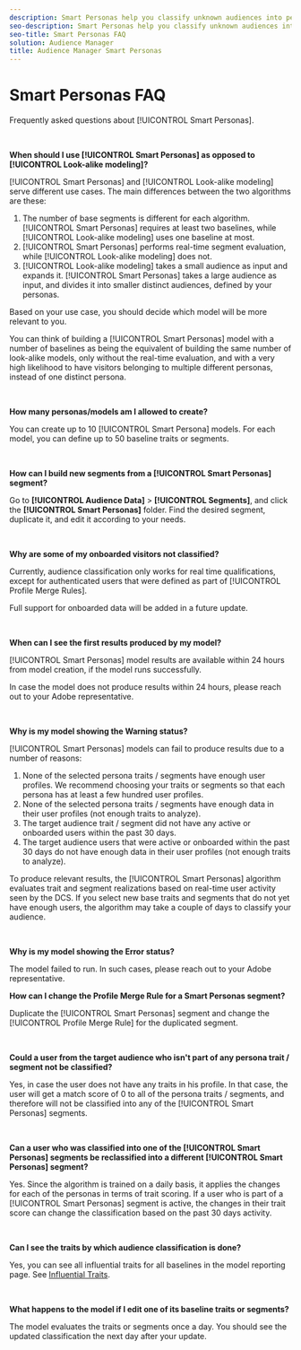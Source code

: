 ```yaml
---
description: Smart Personas help you classify unknown audiences into personas in real-time, using advanced data science techniques.
seo-description: Smart Personas help you classify unknown audiences into personas in real-time, using advanced data science techniques.
seo-title: Smart Personas FAQ
solution: Audience Manager
title: Audience Manager Smart Personas
---
```


# Smart Personas FAQ

Frequently asked questions about [!UICONTROL Smart Personas].

&nbsp;

**When should I use [!UICONTROL Smart Personas] as opposed to [!UICONTROL Look-alike modeling]?**

[!UICONTROL Smart Personas] and [!UICONTROL Look-alike modeling] serve different use cases. The main differences between the two algorithms are these:

1. The number of base segments is different for each algorithm. [!UICONTROL Smart Personas] requires at least two baselines, while [!UICONTROL Look-alike modeling] uses one baseline at most.
2. [!UICONTROL Smart Personas] performs real-time segment evaluation, while [!UICONTROL Look-alike modeling] does not.
3. [!UICONTROL Look-alike modeling] takes a small audience as input and expands it. [!UICONTROL Smart Personas] takes a large audience as input, and divides it into smaller distinct audiences, defined by your personas.

Based on your use case, you should decide which model will be more relevant to you.

You can think of building a [!UICONTROL Smart Personas] model with a number of baselines as being the equivalent of building the same number of look-alike models, only without the real-time evaluation, and with a very high likelihood to have visitors belonging to multiple different personas, instead of one distinct persona.

&nbsp;

**How many personas/models am I allowed to create?**

You can create up to 10 [!UICONTROL Smart Persona] models. For each model, you can define up to 50 baseline traits or segments.

&nbsp;

**How can I build new segments from a [!UICONTROL Smart Personas] segment?**

Go to **[!UICONTROL Audience Data]** > **[!UICONTROL Segments]**, and click the **[!UICONTROL Smart Personas]** folder. Find the desired segment, duplicate it, and edit it according to your needs.

&nbsp;

**Why are some of my onboarded visitors not classified?**

Currently, audience classification only works for real time qualifications, except for authenticated users that were defined as part of [!UICONTROL Profile Merge Rules].

Full support for onboarded data will be added in a future update.

&nbsp;

**When can I see the first results produced by my model?**

[!UICONTROL Smart Personas] model results are available within 24 hours from model creation, if the model runs successfully.

In case the model does not produce results within 24 hours, please reach out to your Adobe representative.

&nbsp;

**Why is my model showing the Warning status?**

[!UICONTROL Smart Personas] models can fail to produce results due to a number of reasons:

1. None of the selected persona traits / segments have enough user profiles. We recommend choosing your traits or segments so that each persona has at least a few hundred user profiles.
1. None of the selected persona traits / segments have enough data in their user profiles (not enough traits to analyze).
1. The target audience trait / segment did not have any active or onboarded users within the past 30 days.
1. The target audience users that were active or onboarded within the past 30 days do not have enough data in their user profiles (not enough traits to analyze).

To produce relevant results, the [!UICONTROL Smart Personas] algorithm evaluates trait and segment realizations based on real-time user activity seen by the DCS. If you select new base traits and segments that do not yet have enough users, the algorithm may take a couple of days to classify your audience.

&nbsp;

**Why is my model showing the Error status?**

The model failed to run. In such cases, please reach out to your Adobe representative.

**How can I change the Profile Merge Rule for a Smart Personas segment?**

Duplicate the [!UICONTROL Smart Personas] segment and change the [!UICONTROL Profile Merge Rule] for the duplicated segment.

&nbsp;

**Could a user from the target audience who isn't part of any persona trait / segment not be classified?**

Yes, in case the user does not have any traits in his profile. In that case, the user will get a match score of 0 to all of the persona traits / segments, and therefore will not be classified into any of the [!UICONTROL Smart Personas] segments.

&nbsp;

**Can a user who was classified into one of the [!UICONTROL Smart Personas] segments be reclassified into a different [!UICONTROL Smart Personas] segment?**

Yes. Since the algorithm is trained on a daily basis, it applies the changes for each of the personas in terms of trait scoring. If a user who is part of a [!UICONTROL Smart Personas] segment is active, the changes in their trait score can change the classification based on the past 30 days activity.

&nbsp;

**Can I see the traits by which audience classification is done?**

Yes, you can see all influential traits for all baselines in the model reporting page. See [Influential Traits](../features/algorithmic-models/smart-personas-reporting.md#influential-traits).

&nbsp;

**What happens to the model if I edit one of its baseline traits or segments?**

The model evaluates the traits or segments once a day. You should see the updated classification the next day after your update.
